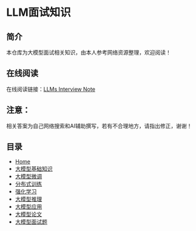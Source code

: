 
# LLM面试知识


## 简介

本仓库为大模型面试相关知识，由本人参考网络资源整理，欢迎阅读！


## 在线阅读

在线阅读链接：[LLMs Interview Note](http://cycloneboy.github.io/llm_interview)


## 注意：

相关答案为自己网络搜索和AI辅助撰写，若有不合理地方，请指出修正，谢谢！


## 目录

* [Home](/)
* [大模型基础知识](/大模型基础知识)
* [大模型微调](/大模型微调/)
* [分布式训练](/分布式训练/)
* [强化学习](/强化学习/)
* [大模型推理](/大模型推理/)
* [大模型应用](/大模型应用/)
* [大模型论文](/大模型论文/)
* [大模型面试题](/大模型面试题)
